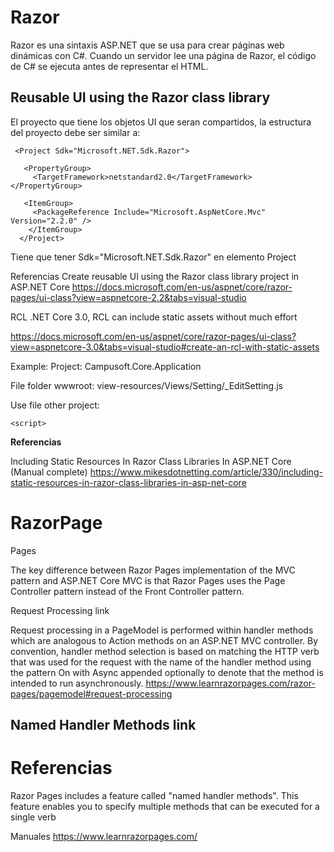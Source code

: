 # Razor 

Razor es una sintaxis ASP.NET que se usa para crear páginas web dinámicas con C#. Cuando un servidor lee una página de Razor, el código de C# se ejecuta antes de representar el HTML. 


## Reusable UI using the Razor class library 

El proyecto que tiene los objetos UI que seran compartidos, la estructura del proyecto  debe ser similar a:
```
 <Project Sdk="Microsoft.NET.Sdk.Razor">
 
   <PropertyGroup>
     <TargetFramework>netstandard2.0</TargetFramework>   </PropertyGroup>
 
   <ItemGroup>
     <PackageReference Include="Microsoft.AspNetCore.Mvc" Version="2.2.0" />   
	</ItemGroup> 
  </Project>
```

Tiene que tener Sdk="Microsoft.NET.Sdk.Razor" en elemento Project



Referencias
Create reusable UI using the Razor class library project in ASP.NET Core
https://docs.microsoft.com/en-us/aspnet/core/razor-pages/ui-class?view=aspnetcore-2.2&tabs=visual-studio

RCL 
.NET Core 3.0, RCL can include static assets without much effort

https://docs.microsoft.com/en-us/aspnet/core/razor-pages/ui-class?view=aspnetcore-3.0&tabs=visual-studio#create-an-rcl-with-static-assets

Example:
Project: Campusoft.Core.Application

File folder wwwroot:  view-resources/Views/Setting/_EditSetting.js

Use file other project:


<script src="~/_content/Campusoft.Core.Application/view-resources/Views/Setting/_EditSetting.js"></script>
    <script>




**Referencias**

Including Static Resources In Razor Class Libraries In ASP.NET Core
(Manual complete)
https://www.mikesdotnetting.com/article/330/including-static-resources-in-razor-class-libraries-in-asp-net-core


# RazorPage

Pages

The key difference between Razor Pages implementation of the MVC pattern and ASP.NET Core MVC is that Razor Pages uses the Page Controller pattern instead of the Front Controller pattern.

Request Processing link

Request processing in a PageModel is performed within handler methods which are analogous to Action methods on an ASP.NET MVC controller. By convention, handler method selection is based on matching the HTTP verb that was used for the request with the name of the handler method using the pattern On<verb> with Async appended optionally to denote that the method is intended to run asynchronously.
https://www.learnrazorpages.com/razor-pages/pagemodel#request-processing

## Named Handler Methods link


# Referencias
Razor Pages includes a feature called "named handler methods". This feature enables you to specify multiple methods that can be executed for a single verb

Manuales
https://www.learnrazorpages.com/

